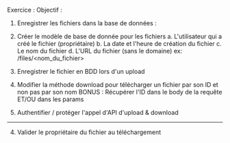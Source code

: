 Exercice :
Objectif : 
1. Enregistrer les fichiers dans la base de données :
  1. Créer le modèle de base de donnée pour les fichiers
    a. L'utilisateur qui a créé le fichier (propriétaire)
    b. La date et l'heure de création du fichier
    c. Le nom du fichier
    d. L'URL du fichier (sans le domaine) ex: /files/<nom_du_fichier>
  2. Enregistrer le fichier en BDD lors d'un upload

2. Modifier la méthode download pour télécharger un fichier par son ID et non pas par son nom
  BONUS : Récupérer l'ID dans le body de la requête ET/OU dans les params

3. Authentifier / protéger l'appel d'API d'upload & download

--------------

4. Valider le propriétaire du fichier au téléchargement
